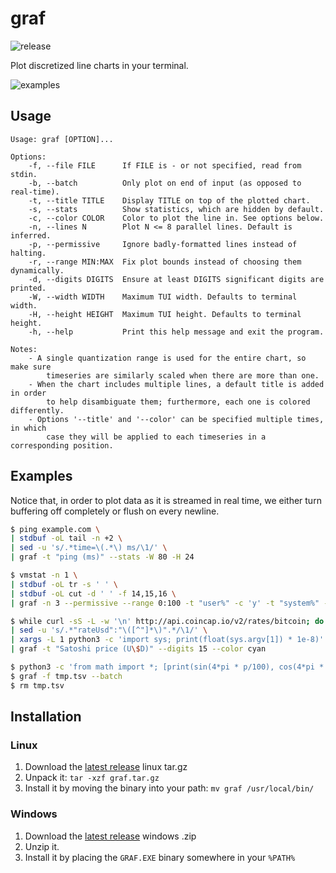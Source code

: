 # graf

![release](https://img.shields.io/github/v/release/baioc/graf?sort=semver)

Plot discretized line charts in your terminal.

![examples](https://user-images.githubusercontent.com/27034173/200157439-a43b3256-ea68-46b3-85f2-0902fdb3069e.gif)


## Usage

```
Usage: graf [OPTION]...

Options:
    -f, --file FILE      If FILE is - or not specified, read from stdin.
    -b, --batch          Only plot on end of input (as opposed to real-time).
    -t, --title TITLE    Display TITLE on top of the plotted chart.
    -s, --stats          Show statistics, which are hidden by default.
    -c, --color COLOR    Color to plot the line in. See options below.
    -n, --lines N        Plot N <= 8 parallel lines. Default is inferred.
    -p, --permissive     Ignore badly-formatted lines instead of halting.
    -r, --range MIN:MAX  Fix plot bounds instead of choosing them dynamically.
    -d, --digits DIGITS  Ensure at least DIGITS significant digits are printed.
    -W, --width WIDTH    Maximum TUI width. Defaults to terminal width.
    -H, --height HEIGHT  Maximum TUI height. Defaults to terminal height.
    -h, --help           Print this help message and exit the program.

Notes:
    - A single quantization range is used for the entire chart, so make sure
        timeseries are similarly scaled when there are more than one.
    - When the chart includes multiple lines, a default title is added in order
        to help disambiguate them; furthermore, each one is colored differently.
    - Options '--title' and '--color' can be specified multiple times, in which
        case they will be applied to each timeseries in a corresponding position.
```


## Examples

Notice that, in order to plot data as it is streamed in real time, we either turn buffering off completely or flush on every newline.

```sh
$ ping example.com \
| stdbuf -oL tail -n +2 \
| sed -u 's/.*time=\(.*\) ms/\1/' \
| graf -t "ping (ms)" --stats -W 80 -H 24
```

```sh
$ vmstat -n 1 \
| stdbuf -oL tr -s ' ' \
| stdbuf -oL cut -d ' ' -f 14,15,16 \
| graf -n 3 --permissive --range 0:100 -t "user%" -c 'y' -t "system%" -c 'r' -t "idle%" -c 'g'
```

```sh
$ while curl -sS -L -w '\n' http://api.coincap.io/v2/rates/bitcoin; do sleep 1; done \
| sed -u 's/.*"rateUsd":"\([^"]*\)".*/\1/' \
| xargs -L 1 python3 -c 'import sys; print(float(sys.argv[1]) * 1e-8)' \
| graf -t "Satoshi price (U\$D)" --digits 15 --color cyan
```

```sh
$ python3 -c 'from math import *; [print(sin(4*pi * p/100), cos(4*pi * p/100)) for p in range(0, 100)]' > tmp.tsv
$ graf -f tmp.tsv --batch
$ rm tmp.tsv
```


## Installation

### Linux

1. Download the [latest release] linux tar.gz
2. Unpack it: `tar -xzf graf.tar.gz`
3. Install it by moving the binary into your path: `mv graf /usr/local/bin/`

### Windows

1. Download the [latest release] windows .zip
2. Unzip it.
3. Install it by placing the `GRAF.EXE` binary somewhere in your `%PATH%`


[latest release]: https://github.com/baioc/graf/releases/latest
